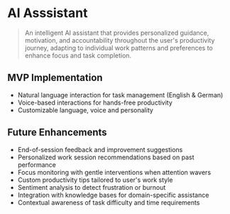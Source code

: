 # AI Asssistant

> An intelligent AI assistant that provides personalized guidance, motivation, and accountability throughout the user's productivity journey, adapting to individual work patterns and preferences to enhance focus and task completion.

## MVP Implementation

* Natural language interaction for task management (English & German)
* Voice-based interactions for hands-free productivity
* Customizable language, voice and personality

## Future Enhancements

* End-of-session feedback and improvement suggestions
* Personalized work session recommendations based on past performance
* Focus monitoring with gentle interventions when attention wavers
* Custom productivity tips tailored to user's work style
* Sentiment analysis to detect frustration or burnout
* Integration with knowledge bases for domain-specific assistance
* Contextual awareness of task difficulty and time requirements
